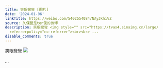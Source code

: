 ```yaml
---
title: 笑眼彎彎 [图片]
date: '2024-01-06'
linkTitle: https://weibo.com/5402554084/NAyJKhiVZ
source: 久保醬是ten使的微博
description: 笑眼彎彎 <img style="" src="https://tvax4.sinaimg.cn/large/005TCz76gy1hljpfyq0gsj309n0d8q3g.jpg"
  referrerpolicy="no-referrer"><br><br> ...
disable_comments: true
---
```

笑眼彎彎 <img style="" src="https://tvax4.sinaimg.cn/large/005TCz76gy1hljpfyq0gsj309n0d8q3g.jpg" referrerpolicy="no-referrer"><br><br> ...
